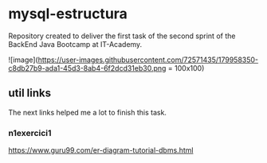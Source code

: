 # mysql-estructura

Repository created to deliver the first task of the second sprint of the BackEnd Java Bootcamp at IT-Academy.

![image](https://user-images.githubusercontent.com/72571435/179958350-c8db27b9-ada1-45d3-8ab4-6f2dcd31eb30.png = 100x100)


## util links

The next links helped me a lot to finish this task.

### n1exercici1
https://www.guru99.com/er-diagram-tutorial-dbms.html
